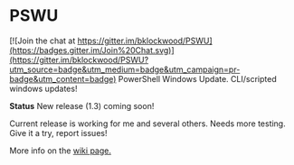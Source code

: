 # PSWU

[![Join the chat at https://gitter.im/bklockwood/PSWU](https://badges.gitter.im/Join%20Chat.svg)](https://gitter.im/bklockwood/PSWU?utm_source=badge&utm_medium=badge&utm_campaign=pr-badge&utm_content=badge)
PowerShell Windows Update. CLI/scripted windows updates!

**Status** New release (1.3) coming soon! 

Current release is working for me and several others. Needs more testing. Give it a try, report issues!

More info on the [wiki page.](https://github.com/bklockwood/PSWU/wiki)
